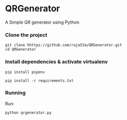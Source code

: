 # QRGenerator
A Simple QR generator using Python
### Clone the project

```
git clone hhttps://github.com/raja53a/QRGenerator.git
cd QRGenerator
```
### Install dependencies & activate virtualenv

```
pip install pipenv

pip install -r requirements.txt

```
### Running

Run:

```
python qrgenerator.py
```
